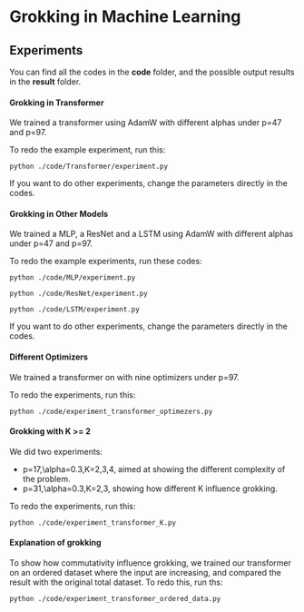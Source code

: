 # Grokking in Machine Learning

## Experiments

You can find all the codes in the **code** folder, and the possible output results in the **result** folder.

#### Grokking in Transformer

We trained a transformer using AdamW with different alphas under p=47 and p=97.

To redo the example experiment, run this:

    python ./code/Transformer/experiment.py

If you want to do other experiments, change the parameters directly in the codes.

#### Grokking in Other Models

We trained a MLP, a ResNet and a LSTM using AdamW with different alphas under p=47 and p=97.

To redo the example experiments, run these codes:

    python ./code/MLP/experiment.py

    python ./code/ResNet/experiment.py

    python ./code/LSTM/experiment.py

If you want to do other experiments, change the parameters directly in the codes.

#### Different Optimizers

We trained a transformer on with nine optimizers under p=97.

To redo the experiments, run this:

    python ./code/experiment_transformer_optimezers.py

#### Grokking with K >= 2

We did two experiments:
- p=17,\alpha=0.3,K=2,3,4, aimed at showing the different  complexity of the problem.
- p=31,\alpha=0.3,K=2,3, showing how different K influence grokking.

To redo the experiments, run this:

    python ./code/experiment_transformer_K.py

#### Explanation of grokking
To show how commutativity influence grokking, we trained our transformer on an ordered dataset where the input are increasing, and compared the result with the original total dataset. To redo this, run ths:

    python ./code/experiment_transformer_ordered_data.py
